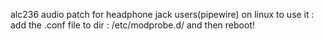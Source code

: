 alc236 audio patch for headphone jack users(pipewire) on linux
to use it :
add the .conf file to dir : /etc/modprobe.d/
and then reboot!
